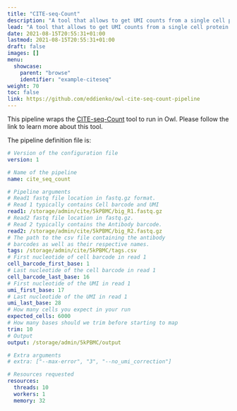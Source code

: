 ```yaml
---
title: "CITE-seq-Count"
description: "A tool that allows to get UMI counts from a single cell protein assay."
lead: "A tool that allows to get UMI counts from a single cell protein assay."
date: 2021-08-15T20:55:31+01:00
lastmod: 2021-08-15T20:55:31+01:00
draft: false
images: []
menu:
  showcase:
    parent: "browse"
    identifier: "example-citeseq"
weight: 70
toc: false
link: https://github.com/eddienko/owl-cite-seq-count-pipeline
---
```


This pipeline wraps the [CITE-seq-Count](https://github.com/Hoohm/CITE-seq-Count) tool to run
in Owl. Please follow the link to learn more about this tool.

The pipeline definition file is:

```yaml
# Version of the configuration file
version: 1

# Name of the pipeline
name: cite_seq_count

# Pipeline arguments
# Read1 fastq file location in fastq.gz format. 
# Read 1 typically contains Cell barcode and UMI
read1: /storage/admin/cite/5kPBMC/big_R1.fastq.gz
# Read2 fastq file location in fastq.gz. 
# Read 2 typically contains the Antibody barcode.
read2: /storage/admin/cite/5kPBMC/big_R2.fastq.gz
# The path to the csv file containing the antibody 
# barcodes as well as their respective names.
tags: /storage/admin/cite/5kPBMC/tags.csv
# First nucleotide of cell barcode in read 1
cell_barcode_first_base: 1
# Last nucleotide of the cell barcode in read 1
cell_barcode_last_base: 16
# First nucleotide of the UMI in read 1
umi_first_base: 17
# Last nucleotide of the UMI in read 1
umi_last_base: 28
# How many cells you expect in your run
expected_cells: 6000
# How many bases should we trim before starting to map
trim: 10
# Output
output: /storage/admin/5kPBMC/output

# Extra arguments
# extra: ["--max-error", "3", "--no_umi_correction"]

# Resources requested
resources:
  threads: 10
  workers: 1
  memory: 32
```

